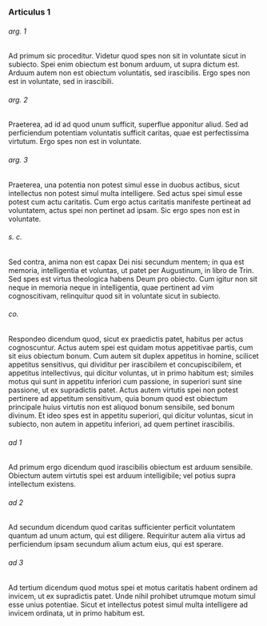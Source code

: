 ### Articulus 1

###### arg. 1
Ad primum sic proceditur. Videtur quod spes non sit in voluntate sicut in subiecto. Spei enim obiectum est bonum arduum, ut supra dictum est. Arduum autem non est obiectum voluntatis, sed irascibilis. Ergo spes non est in voluntate, sed in irascibili.

###### arg. 2
Praeterea, ad id ad quod unum sufficit, superflue apponitur aliud. Sed ad perficiendum potentiam voluntatis sufficit caritas, quae est perfectissima virtutum. Ergo spes non est in voluntate.

###### arg. 3
Praeterea, una potentia non potest simul esse in duobus actibus, sicut intellectus non potest simul multa intelligere. Sed actus spei simul esse potest cum actu caritatis. Cum ergo actus caritatis manifeste pertineat ad voluntatem, actus spei non pertinet ad ipsam. Sic ergo spes non est in voluntate.

###### s. c.
Sed contra, anima non est capax Dei nisi secundum mentem; in qua est memoria, intelligentia et voluntas, ut patet per Augustinum, in libro de Trin. Sed spes est virtus theologica habens Deum pro obiecto. Cum igitur non sit neque in memoria neque in intelligentia, quae pertinent ad vim cognoscitivam, relinquitur quod sit in voluntate sicut in subiecto.

###### co.
Respondeo dicendum quod, sicut ex praedictis patet, habitus per actus cognoscuntur. Actus autem spei est quidam motus appetitivae partis, cum sit eius obiectum bonum. Cum autem sit duplex appetitus in homine, scilicet appetitus sensitivus, qui dividitur per irascibilem et concupiscibilem, et appetitus intellectivus, qui dicitur voluntas, ut in primo habitum est; similes motus qui sunt in appetitu inferiori cum passione, in superiori sunt sine passione, ut ex supradictis patet. Actus autem virtutis spei non potest pertinere ad appetitum sensitivum, quia bonum quod est obiectum principale huius virtutis non est aliquod bonum sensibile, sed bonum divinum. Et ideo spes est in appetitu superiori, qui dicitur voluntas, sicut in subiecto, non autem in appetitu inferiori, ad quem pertinet irascibilis.

###### ad 1
Ad primum ergo dicendum quod irascibilis obiectum est arduum sensibile. Obiectum autem virtutis spei est arduum intelligibile; vel potius supra intellectum existens.

###### ad 2
Ad secundum dicendum quod caritas sufficienter perficit voluntatem quantum ad unum actum, qui est diligere. Requiritur autem alia virtus ad perficiendum ipsam secundum alium actum eius, qui est sperare.

###### ad 3
Ad tertium dicendum quod motus spei et motus caritatis habent ordinem ad invicem, ut ex supradictis patet. Unde nihil prohibet utrumque motum simul esse unius potentiae. Sicut et intellectus potest simul multa intelligere ad invicem ordinata, ut in primo habitum est.

